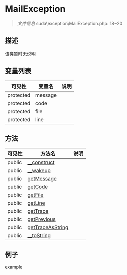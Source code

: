#  MailException 

> *文件信息* suda\exception\MailException.php: 18~20





## 描述



该类暂时无说明


## 变量列表
| 可见性 |  变量名   | 说明 |
|--------|----|------|
| protected    | message | | 
| protected    | code | | 
| protected    | file | | 
| protected    | line | | 

## 方法

| 可见性 | 方法名 | 说明 |
|--------|-------|------|
|  public  |[__construct](MailException/__construct.md) |  |
|  public  |[__wakeup](MailException/__wakeup.md) |  |
|  public  |[getMessage](MailException/getMessage.md) |  |
|  public  |[getCode](MailException/getCode.md) |  |
|  public  |[getFile](MailException/getFile.md) |  |
|  public  |[getLine](MailException/getLine.md) |  |
|  public  |[getTrace](MailException/getTrace.md) |  |
|  public  |[getPrevious](MailException/getPrevious.md) |  |
|  public  |[getTraceAsString](MailException/getTraceAsString.md) |  |
|  public  |[__toString](MailException/__toString.md) |  |
 

## 例子

example